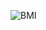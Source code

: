 ![BMI](https://user-images.githubusercontent.com/51703260/135842040-3168975d-bcea-4a48-825b-dbc5bb29d8bf.PNG)
